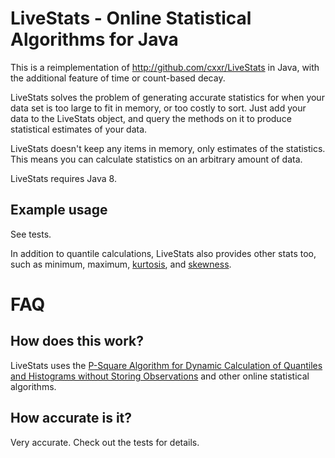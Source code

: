 # LiveStats - Online Statistical Algorithms for Java

This is a reimplementation of http://github.com/cxxr/LiveStats in Java, with the additional feature of time or count-based decay.

LiveStats solves the problem of generating accurate statistics for when your data set is too large to fit in memory, or too costly to sort. Just add your data to the LiveStats object, and query the methods on it to produce statistical estimates of your data.

LiveStats doesn't keep any items in memory, only estimates of the statistics. This means you can calculate statistics on an arbitrary amount of data.

LiveStats requires Java 8.

## Example usage

See tests.

In addition to quantile calculations, LiveStats also provides other stats too, such as minimum, maximum, [kurtosis](http://en.wikipedia.org/wiki/Kurtosis), and [skewness](http://en.wikipedia.org/wiki/Skewness).

# FAQ

## How does this work? 
LiveStats uses the [P-Square Algorithm for Dynamic Calculation of Quantiles and Histograms without Storing Observations](http://www.cs.wustl.edu/~jain/papers/ftp/psqr.pdf) and other online statistical algorithms. 

## How accurate is it?

Very accurate. Check out the tests for details.
